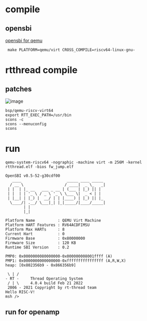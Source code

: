 # compile
## opensbi
[opensbi for qemu](https://github.com/magnate3/opensbi_qemu)
```
 make PLATFORM=qemu/virt CROSS_COMPILE=riscv64-linux-gnu-
```
# rtthread compile

## patches
 ![image](https://github.com/magnate3/openamp_riscv/blob/main/pic/rt_patch.png)
 
 
```
bsp/qemu-riscv-virt64
export RTT_EXEC_PATH=/usr/bin
scons -c
scons --menuconfig
scons
```

# run


```
qemu-system-riscv64 -nographic -machine virt -m 256M -kernel rtthread.elf -bios fw_jump.elf 

OpenSBI v0.5-52-g30cdf00
   ____                    _____ ____ _____
  / __ \                  / ____|  _ \_   _|
 | |  | |_ __   ___ _ __ | (___ | |_) || |
 | |  | | '_ \ / _ \ '_ \ \___ \|  _ < | |
 | |__| | |_) |  __/ | | |____) | |_) || |_
  \____/| .__/ \___|_| |_|_____/|____/_____|
        | |
        |_|

Platform Name          : QEMU Virt Machine
Platform HART Features : RV64ACDFIMSU
Platform Max HARTs     : 8
Current Hart           : 0
Firmware Base          : 0x80000000
Firmware Size          : 120 KB
Runtime SBI Version    : 0.2

PMP0: 0x0000000080000000-0x000000008001ffff (A)
PMP1: 0x0000000000000000-0xffffffffffffffff (A,R,W,X)
heap: [0x802356b9 - 0x866356b9]

 \ | /
- RT -     Thread Operating System
 / | \     4.0.4 build Feb 21 2022
 2006 - 2021 Copyright by rt-thread team
Hello RISC-V!
msh />
```

## run for openamp

```

```


 